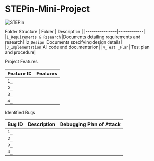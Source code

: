 # STEPin-Mini-Project
![STEPin](https://user-images.githubusercontent.com/71325016/126073575-9c30c6a9-eae9-4e58-97f2-1c30077cfb34.JPG)


Folder Structure 
| Folder         | Description |
|----------------|-------------|
|`1_Requirements & Research`  |Documents detailing requirements and research|
|`2_Design`        |Documents specifying design details|
|`3_Implementation`|All code and documentation|
|`4_Test _Plan`| Test plan and procedure|


Project Features

| Feature ID       | Features |
|----------------|-------------|
|`1_` ||
|`2_`||
|`3_`||
|`4_`||

Identified Bugs 

| Bug ID       | Description | Debugging Plan of Attack 
|----------------|-------------|----------------------|
|`1_` || |
|`2_`||  |
|`3_`||  |
|`4_`||  |

